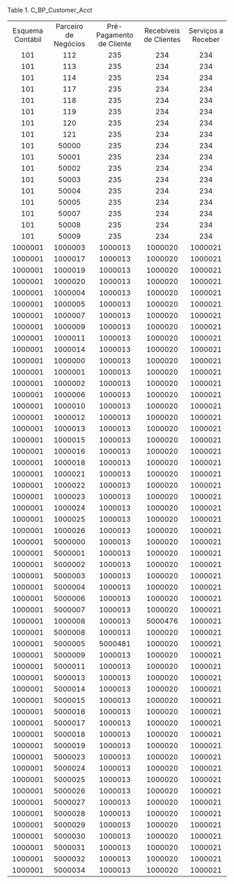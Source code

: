 <div id="d144270e1" class="table">

<div class="table-title">

Table 1. C\_BP\_Customer\_Acct

</div>

<div class="table-contents">

|                  |                      |                          |                        |                    |
| :--------------: | :------------------: | :----------------------: | :--------------------: | :----------------: |
| Esquema Contábil | Parceiro de Negócios | Pré-Pagamento de Cliente | Recebíveis de Clientes | Serviços a Receber |
|       101        |         112          |           235            |          234           |        234         |
|       101        |         113          |           235            |          234           |        234         |
|       101        |         114          |           235            |          234           |        234         |
|       101        |         117          |           235            |          234           |        234         |
|       101        |         118          |           235            |          234           |        234         |
|       101        |         119          |           235            |          234           |        234         |
|       101        |         120          |           235            |          234           |        234         |
|       101        |         121          |           235            |          234           |        234         |
|       101        |        50000         |           235            |          234           |        234         |
|       101        |        50001         |           235            |          234           |        234         |
|       101        |        50002         |           235            |          234           |        234         |
|       101        |        50003         |           235            |          234           |        234         |
|       101        |        50004         |           235            |          234           |        234         |
|       101        |        50005         |           235            |          234           |        234         |
|       101        |        50007         |           235            |          234           |        234         |
|       101        |        50008         |           235            |          234           |        234         |
|       101        |        50009         |           235            |          234           |        234         |
|     1000001      |       1000003        |         1000013          |        1000020         |      1000021       |
|     1000001      |       1000017        |         1000013          |        1000020         |      1000021       |
|     1000001      |       1000019        |         1000013          |        1000020         |      1000021       |
|     1000001      |       1000020        |         1000013          |        1000020         |      1000021       |
|     1000001      |       1000004        |         1000013          |        1000020         |      1000021       |
|     1000001      |       1000005        |         1000013          |        1000020         |      1000021       |
|     1000001      |       1000007        |         1000013          |        1000020         |      1000021       |
|     1000001      |       1000009        |         1000013          |        1000020         |      1000021       |
|     1000001      |       1000011        |         1000013          |        1000020         |      1000021       |
|     1000001      |       1000014        |         1000013          |        1000020         |      1000021       |
|     1000001      |       1000000        |         1000013          |        1000020         |      1000021       |
|     1000001      |       1000001        |         1000013          |        1000020         |      1000021       |
|     1000001      |       1000002        |         1000013          |        1000020         |      1000021       |
|     1000001      |       1000006        |         1000013          |        1000020         |      1000021       |
|     1000001      |       1000010        |         1000013          |        1000020         |      1000021       |
|     1000001      |       1000012        |         1000013          |        1000020         |      1000021       |
|     1000001      |       1000013        |         1000013          |        1000020         |      1000021       |
|     1000001      |       1000015        |         1000013          |        1000020         |      1000021       |
|     1000001      |       1000016        |         1000013          |        1000020         |      1000021       |
|     1000001      |       1000018        |         1000013          |        1000020         |      1000021       |
|     1000001      |       1000021        |         1000013          |        1000020         |      1000021       |
|     1000001      |       1000022        |         1000013          |        1000020         |      1000021       |
|     1000001      |       1000023        |         1000013          |        1000020         |      1000021       |
|     1000001      |       1000024        |         1000013          |        1000020         |      1000021       |
|     1000001      |       1000025        |         1000013          |        1000020         |      1000021       |
|     1000001      |       1000026        |         1000013          |        1000020         |      1000021       |
|     1000001      |       5000000        |         1000013          |        1000020         |      1000021       |
|     1000001      |       5000001        |         1000013          |        1000020         |      1000021       |
|     1000001      |       5000002        |         1000013          |        1000020         |      1000021       |
|     1000001      |       5000003        |         1000013          |        1000020         |      1000021       |
|     1000001      |       5000004        |         1000013          |        1000020         |      1000021       |
|     1000001      |       5000006        |         1000013          |        1000020         |      1000021       |
|     1000001      |       5000007        |         1000013          |        1000020         |      1000021       |
|     1000001      |       1000008        |         1000013          |        5000476         |      1000021       |
|     1000001      |       5000008        |         1000013          |        1000020         |      1000021       |
|     1000001      |       5000005        |         5000481          |        1000020         |      1000021       |
|     1000001      |       5000009        |         1000013          |        1000020         |      1000021       |
|     1000001      |       5000011        |         1000013          |        1000020         |      1000021       |
|     1000001      |       5000013        |         1000013          |        1000020         |      1000021       |
|     1000001      |       5000014        |         1000013          |        1000020         |      1000021       |
|     1000001      |       5000015        |         1000013          |        1000020         |      1000021       |
|     1000001      |       5000016        |         1000013          |        1000020         |      1000021       |
|     1000001      |       5000017        |         1000013          |        1000020         |      1000021       |
|     1000001      |       5000018        |         1000013          |        1000020         |      1000021       |
|     1000001      |       5000019        |         1000013          |        1000020         |      1000021       |
|     1000001      |       5000023        |         1000013          |        1000020         |      1000021       |
|     1000001      |       5000024        |         1000013          |        1000020         |      1000021       |
|     1000001      |       5000025        |         1000013          |        1000020         |      1000021       |
|     1000001      |       5000026        |         1000013          |        1000020         |      1000021       |
|     1000001      |       5000027        |         1000013          |        1000020         |      1000021       |
|     1000001      |       5000028        |         1000013          |        1000020         |      1000021       |
|     1000001      |       5000029        |         1000013          |        1000020         |      1000021       |
|     1000001      |       5000030        |         1000013          |        1000020         |      1000021       |
|     1000001      |       5000031        |         1000013          |        1000020         |      1000021       |
|     1000001      |       5000032        |         1000013          |        1000020         |      1000021       |
|     1000001      |       5000034        |         1000013          |        1000020         |      1000021       |

</div>

</div>
